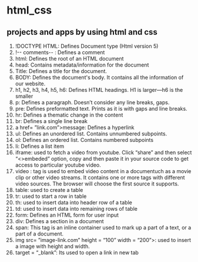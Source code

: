 # html_css
## projects and apps by using html and css 

1.	!DOCTYPE HTML: Defines Document type (Html version 5)
2.	!-- comments-- : Defines a comment
3.	html: Defines the root of an HTML document
4.	head: Contains metadata/information for the document
5.	Title: Defines a title for the document.
6.	BODY: Defines the document's body. It contains all the information of our website.
7.	h1, h2, h3, h4, h5, h6: Defines HTML headings. H1 is larger—h6 is the smaller
8.	p: Defines a paragraph. Doesn’t consider any line breaks, gaps.
9.	pre: Defines preformatted text. Prints as it is with gaps and line breaks.
10.	hr: Defines a thematic change in the content
11.	br: Defines a single line break
12.	a href= ”link.com”>message<a>: Defines a hyperlink
13.	ul: Defines an unordered list. Contains unnumbered subpoints.
14.	ol: Defines an ordered list. Contains numbered subpoints
15.	li: Defines a list item
16.	iframe: used to fetch a video from youtube. Click “share” and then select “<>embeded” option, copy and then paste it in your source code to get access to particular youtube video.
17.	video : tag is used to embed video content in a documentuch as a movie clip or other video streams. It contains one or more <source> tags with different video sources. The browser will choose the first source it supports.
18.	table: used to create a table
19.	tr: used to start a row in table
20.	th: used to insert data into header row of a table
21.	td: used to insert data into remaining rows of table
22.	form: Defines an HTML form for user input
23.	div: Defines a section in a document
24.	span: This tag is an inline container used to mark up a part of a text, or a part of a document.
25.	img src= ”image-link.com” height = “100” width = “200”>: used to insert a image with height and width.
26.	target = “_blank”: Its used to open a link in new tab 






